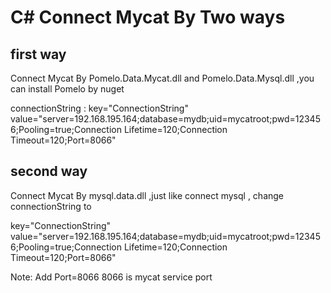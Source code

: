 # C# Connect Mycat By Two ways
## first way
 Connect Mycat By  Pomelo.Data.Mycat.dll and Pomelo.Data.Mysql.dll ,you can install Pomelo by nuget
 
 connectionString :   key="ConnectionString" value="server=192.168.195.164;database=mydb;uid=mycatroot;pwd=123456;Pooling=true;Connection Lifetime=120;Connection Timeout=120;Port=8066" 
 
## second way
 Connect Mycat By mysql.data.dll ,just like connect mysql , change connectionString to 
 
 key="ConnectionString" value="server=192.168.195.164;database=mydb;uid=mycatroot;pwd=123456;Pooling=true;Connection Lifetime=120;Connection Timeout=120;Port=8066" 
 
 Note: Add Port=8066 8066 is  mycat  service port
 
 
